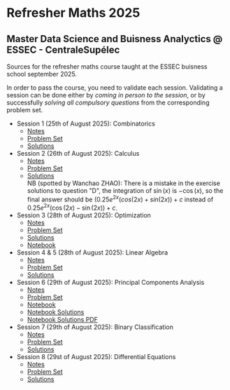 # Refresher Maths 2025
## Master Data Science and Buisness Analyctics @ ESSEC - CentraleSupélec

Sources for the refresher maths course taught at the ESSEC buisness school september 2025.

In order to pass the course, you need to validate each session.
Validating a session can be done either by *coming in person to the session*, or by successfully *solving all compulsory questions* from the corresponding problem set.

- Session 1 (25th of August 2025): Combinatorics
    - [Notes](https://github.com/pauldubois98/RefresherMaths2025/blob/main/SessionCombinatorics/NotesCombinatorics.pdf)
    - [Problem Set](https://github.com/pauldubois98/RefresherMaths2025/blob/main/SessionCombinatorics/ExercisesCombinatorics.pdf)
    - [Solutions](https://github.com/pauldubois98/RefresherMaths2025/blob/main/SessionCombinatorics/ExercisesCombinatorics-Solutions.pdf)
- Session 2 (26th of August 2025): Calculus
    - [Notes](https://github.com/pauldubois98/RefresherMaths2025/blob/main/SessionCalculus/NotesCalculus.pdf)
    - [Problem Set](https://github.com/pauldubois98/RefresherMaths2025/blob/main/SessionCalculus/ExercisesCalculus.pdf)
    - [Solutions](https://github.com/pauldubois98/RefresherMaths2025/blob/main/SessionCalculus/ExercisesCalculus-Solutions.pdf)<br>
NB (spotted by Wanchao ZHAO):
There is a mistake in the exercise solutions to question "D", the integration of $\sin(x)$ is $-\cos(x)$, so the final answer should be $(0.25 e^{2x}(cos(2x)+sin(2x))+c$ instead of $0.25 e^{2x}(\cos(2x)-\sin(2x))+c$.
- Session 3 (28th of August 2025): Optimization
    - [Notes](https://github.com/pauldubois98/RefresherMaths2025/blob/main/SessionOptimization/NotesOptimization.pdf)
    - [Problem Set](https://github.com/pauldubois98/RefresherMaths2025/blob/main/SessionOptimization/ExercisesOptimization.pdf)
    - [Solutions](https://github.com/pauldubois98/RefresherMaths2025/blob/main/SessionOptimization/NotebookOptimization_Solutions.pdf)
    - [Notebook](https://github.com/pauldubois98/RefresherMaths2025/blob/main/SessionOptimization/NotebookOptimization_Solutions.ipynb)
- Session 4 & 5 (28th of August 2025): Linear Algebra
    - [Notes](https://github.com/pauldubois98/RefresherMaths2025/blob/main/SessionLinearAlgebra/NotesLinearAlgebra.pdf)
    - [Problem Set](https://github.com/pauldubois98/RefresherMaths2025/blob/main/SessionLinearAlgebra/ExercisesLinearAlgebra.pdf)
    - [Solutions](https://github.com/pauldubois98/RefresherMaths2025/blob/main/SessionLinearAlgebra/ExercisesLinearAlgebra-Solutions.pdf)
- Session 6 (29th of August 2025): Principal Components Analysis
    - [Notes](https://github.com/pauldubois98/RefresherMaths2025/blob/main/SessionPCA/NotesPCA.pdf)
    - [Problem Set](https://github.com/pauldubois98/RefresherMaths2025/blob/main/SessionPCA/ExercisesPCA.pdf)
    - [Notebook](https://github.com/pauldubois98/RefresherMaths2025/blob/main/SessionPCA/NotebookPCA.ipynb)
    - [Notebook Solutions](https://github.com/pauldubois98/RefresherMaths2024/blob/main/SessionPCA/NotebookPCA_solutions.ipynb)
    - [Notebook Solutions PDF](https://github.com/pauldubois98/RefresherMaths2024/blob/main/SessionPCA/NotebookPCA_solutions.pdf)
- Session 7 (29th of August 2025): Binary Classification
    - [Notes](https://github.com/pauldubois98/RefresherMaths2025/blob/main/SessionBinaryClassification/NotesBinaryClassification.pdf)
    - [Problem Set](https://github.com/pauldubois98/RefresherMaths2025/blob/main/SessionBinaryClassification/ExercisesBinaryClassification.pdf)
    - [Solutions](https://github.com/pauldubois98/RefresherMaths2025/blob/main/SessionBinaryClassification/ExercisesBinaryClassification-Solutions.pdf)
- Session 8 (29st of August 2025): Differential Equations
    - [Notes](https://github.com/pauldubois98/RefresherMaths2025/blob/main/SessionDifferentialEquations/NotesDifferentialEquations.pdf)
    - [Problem Set](https://github.com/pauldubois98/RefresherMaths2025/blob/main/SessionDifferentialEquations/ExercisesDifferentialEquations.pdf)
    - [Solutions](https://github.com/pauldubois98/RefresherMaths2025/blob/main/SessionDifferentialEquations/ExercisesDifferentialEquations-Solutions.pdf)
